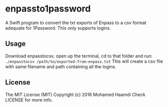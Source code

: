 # enpassto1password
A Swift program to convert the txt exports of Enpass to a csv format adequate for 1Password. This only supports logins.
## Usage
Download enpasstocsv, open up the terminal, cd to that folder and run:
```./enpasstocsv /path/to/exported-from-enpass.txt```
This will create a csv file with same filename and path containing all the logins.
## License
The MIT License (MIT)
Copyright (c) 2016 Mohamed Haamdi
Check LICENSE for more info.